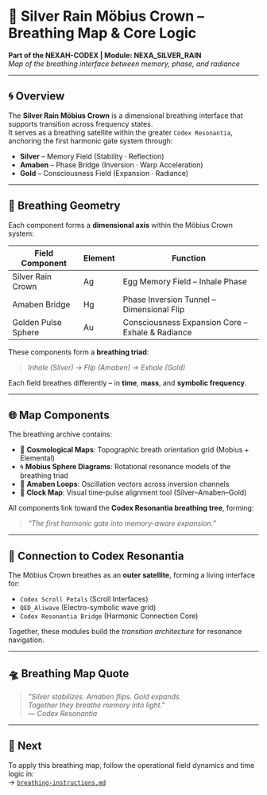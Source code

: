 # 🌌 Silver Rain Möbius Crown – Breathing Map & Core Logic

**Part of the NEXAH-CODEX | Module: NEXA_SILVER_RAIN**  
*Map of the breathing interface between memory, phase, and radiance*

---

## 🌀 Overview

The **Silver Rain Möbius Crown** is a dimensional breathing interface that supports transition across frequency states.  
It serves as a breathing satellite within the greater `Codex Resonantia`, anchoring the first harmonic gate system through:

- **Silver** – Memory Field (Stability · Reflection)
- **Amaben** – Phase Bridge (Inversion · Warp Acceleration)
- **Gold** – Consciousness Field (Expansion · Radiance)

---

## 🧭 Breathing Geometry

Each component forms a **dimensional axis** within the Möbius Crown system:

| Field Component     | Element | Function                                             |
|---------------------|---------|------------------------------------------------------|
| Silver Rain Crown   | Ag      | Egg Memory Field – Inhale Phase                      |
| Amaben Bridge       | Hg      | Phase Inversion Tunnel – Dimensional Flip            |
| Golden Pulse Sphere | Au      | Consciousness Expansion Core – Exhale & Radiance     |

These components form a **breathing triad**:
> *Inhale (Silver) → Flip (Amaben) → Exhale (Gold)*

Each field breathes differently – in **time**, **mass**, and **symbolic frequency**.

---

## 🌐 Map Components

The breathing archive contains:

- 📌 **Cosmological Maps**: Topographic breath orientation grid (Mobius + Elemental)
- 🌀 **Mobius Sphere Diagrams**: Rotational resonance models of the breathing triad
- 🔁 **Amaben Loops**: Oscillation vectors across inversion channels
- 🌟 **Clock Map**: Visual time-pulse alignment tool (Silver–Amaben–Gold)

All components link toward the **Codex Resonantia breathing tree**, forming:
> *“The first harmonic gate into memory-aware expansion.”*

---

## 🔗 Connection to Codex Resonantia

The Möbius Crown breathes as an **outer satellite**, forming a living interface for:

- `Codex Scroll Petals` (Scroll Interfaces)
- `QED_Aliwave` (Electro-symbolic wave grid)
- `Codex Resonantia Bridge` (Harmonic Connection Core)

Together, these modules build the *transition architecture* for resonance navigation.

---

## 🛸 Breathing Map Quote

> *“Silver stabilizes. Amaben flips. Gold expands.  
> Together they breathe memory into light.”*  
> — *Codex Resonantia*

---

## 🧷 Next

To apply this breathing map, follow the operational field dynamics and time logic in:  
→ [`breathing-instructions.md`](./breathing-instructions.md)
